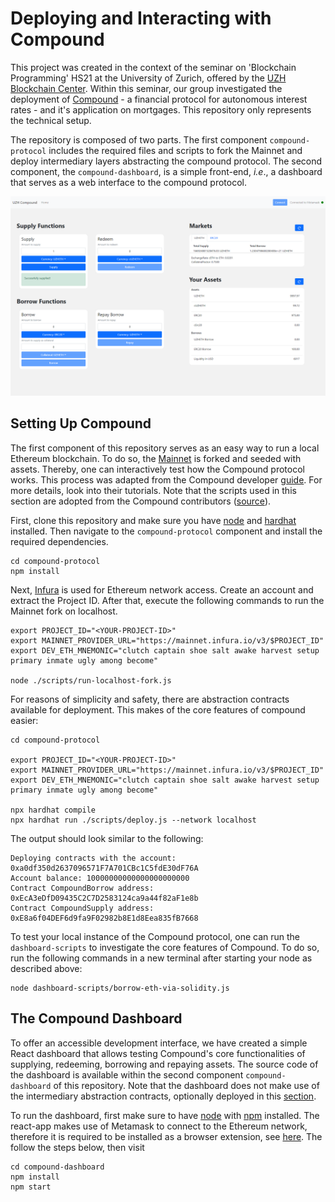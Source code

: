 # Deploying and Interacting with Compound
This project was created in the context of the seminar on 'Blockchain Programming' HS21 at the University of Zurich, offered by the [UZH Blockchain Center](https://www.blockchain.uzh.ch/).  Within this seminar, our group investigated the deployment of [Compound](https://compound.finance/) - a financial protocol for autonomous interest rates - and it's application on mortgages. This repository only represents the technical setup.

The repository  is composed of two parts. The first component `compound-protocol` includes the required files and scripts to fork the Mainnet and deploy intermediary layers abstracting the compound protocol. The second component, the `compound-dashboard`, is a simple front-end, *i.e*., a dashboard that serves as a web interface to the compound protocol.

![Dashboard Interface](resources\dashboard-interface.png)

## Setting Up Compound
The first component of this repository serves as an easy way to run a local Ethereum blockchain. To do so, the [Mainnet](https://ethereum.org/en/developers/docs/networks/)  is forked and seeded with assets. Thereby, one can interactively test how the Compound protocol works. This process was adapted from the Compound developer [guide](https://compound.finance/docs). For more details, look into their tutorials. Note that the scripts used in this section are adopted from the Compound contributors ([source](https://github.com/compound-developers/)).

First, clone this repository and make sure you have [node](https://docs.npmjs.com/downloading-and-installing-node-js-and-npm) and [hardhat](https://hardhat.org/getting-started/) installed. Then navigate to the `compound-protocol` component and install the required dependencies.

```console
cd compound-protocol
npm install
```
Next, [Infura](https://blog.infura.io/getting-started-with-infura-28e41844cc89/) is used for Ethereum network access. Create an account and extract the Project ID. After that, execute the following commands to run the Mainnet fork on localhost.

```console
export PROJECT_ID="<YOUR-PROJECT-ID>" 
export MAINNET_PROVIDER_URL="https://mainnet.infura.io/v3/$PROJECT_ID" 
export DEV_ETH_MNEMONIC="clutch captain shoe salt awake harvest setup primary inmate ugly among become"

node ./scripts/run-localhost-fork.js
```

For reasons of simplicity and safety, there are abstraction contracts available for deployment. This makes of the core features of compound easier:

```console
cd compound-protocol

export PROJECT_ID="<YOUR-PROJECT-ID>" 
export MAINNET_PROVIDER_URL="https://mainnet.infura.io/v3/$PROJECT_ID" 
export DEV_ETH_MNEMONIC="clutch captain shoe salt awake harvest setup primary inmate ugly among become"

npx hardhat compile 
npx hardhat run ./scripts/deploy.js --network localhost
```
The output should look similar to the following:

```console
Deploying contracts with the account: 0xa0df350d2637096571F7A701CBc1C5fdE30dF76A
Account balance: 10000000000000000000000
Contract CompoundBorrow address: 0xEcA3eDfD09435C2C7D2583124ca9a44f82aF1e8b
Contract CompoundSupply address: 0xE8a6f04DEF6d9fa9F02982b8E1d8Eea835fB7668
```

To test your local instance of the Compound protocol, one can run the `dashboard-scripts` to investigate the core features of Compound. To do so, run the following commands in a new terminal after starting your node as described above:

```console
node dashboard-scripts/borrow-eth-via-solidity.js
```

## The Compound Dashboard
To offer an accessible development interface, we have created a simple React dashboard that allows testing Compound's core functionalities of supplying, redeeming, borrowing and repaying assets. The source code of the dashboard is available within the second component `compound-dashboard` of this repository. Note that the dashboard does not make use of the intermediary abstraction contracts, optionally deployed in this [section](#setting-up-compound).

To run the dashboard, first make sure to have [node](https://docs.npmjs.com/downloading-and-installing-node-js-and-npm) with [npm](https://www.npmjs.com/) installed. The react-app makes use of Metamask to connect to the Ethereum network, therefore it is required to be installed as a browser extension, see [here](https://metamask.io/).  The follow the steps below, then visit 

```console
cd compound-dashboard
npm install
npm start
```